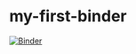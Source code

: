 # my-first-binder
[![Binder](https://mybinder.org/badge_logo.svg)](https://mybinder.org/v2/gh/ecadams49/my-first-binder/HEAD)

